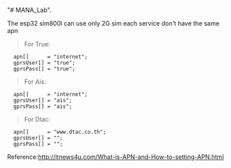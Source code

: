 "# MANA_Lab".

The esp32 sim800l can use only 2G sim
each service don't have the same apn

>For True:
```
  apn[]      = "internet"; 
  gprsUser[] = "true"; 
  gprsPass[] = "true";
```
>For Ais:
```
  apn[]      = "internet"; 
  gprsUser[] = "ais"; 
  gprsPass[] = "ais";
```
>For Dtac:
```
  apn[]      = "www.dtac.co.th"; 
  gprsUser[] = ""; 
  gprsPass[] = "";
```
  
Reference:http://itnews4u.com/What-is-APN-and-How-to-setting-APN.html
